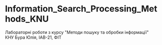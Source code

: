 # Information_Search_Processing_Methods_KNU

Лабораторні роботи з курсу "Методи пошуку та обробки інформації" КНУ
Бура Юлія, ІАВ-21, ФІТ
